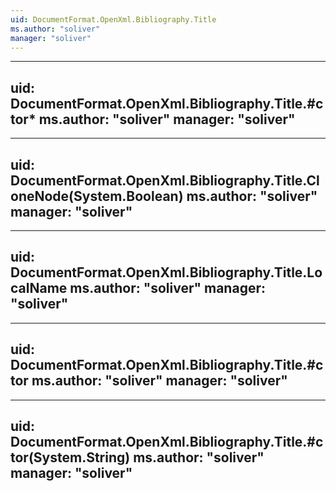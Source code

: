 ```yaml
---
uid: DocumentFormat.OpenXml.Bibliography.Title
ms.author: "soliver"
manager: "soliver"
---
```


---
uid: DocumentFormat.OpenXml.Bibliography.Title.#ctor*
ms.author: "soliver"
manager: "soliver"
---

---
uid: DocumentFormat.OpenXml.Bibliography.Title.CloneNode(System.Boolean)
ms.author: "soliver"
manager: "soliver"
---

---
uid: DocumentFormat.OpenXml.Bibliography.Title.LocalName
ms.author: "soliver"
manager: "soliver"
---

---
uid: DocumentFormat.OpenXml.Bibliography.Title.#ctor
ms.author: "soliver"
manager: "soliver"
---

---
uid: DocumentFormat.OpenXml.Bibliography.Title.#ctor(System.String)
ms.author: "soliver"
manager: "soliver"
---
